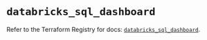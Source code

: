 # `databricks_sql_dashboard`

Refer to the Terraform Registry for docs: [`databricks_sql_dashboard`](https://registry.terraform.io/providers/databricks/databricks/1.54.0/docs/resources/sql_dashboard).
